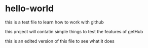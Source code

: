 hello-world
===========

this is a test file to learn how to work with github


this project will contatin simple things to test the features of getHub

this is an edited version of this file to see what it does
